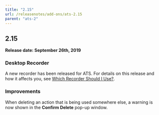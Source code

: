 ```yaml
---
title: "2.15"
url: /releasenotes/add-ons/ats-2.15
parent: "ats-2"
---
```


## 2.15

**Release date: September 26th, 2019**

### Desktop Recorder

A new recorder has been released for  ATS. For details on this release and how it affects you, see [Which Recorder Should I Use?](/addons/ats-addon/rg-two-desktoprecorder).

### Improvements

When deleting an action that is being used somewhere else, a warning is now shown in the **Confirm Delete** pop-up window.
